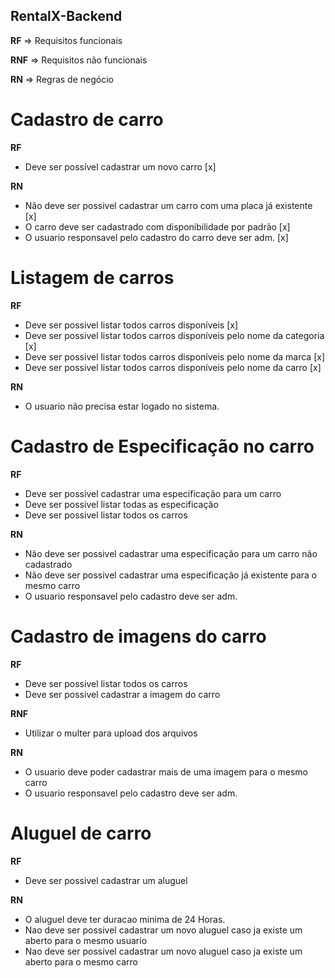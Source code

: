 ## RentalX-Backend

**RF** => Requisitos funcionais

**RNF** => Requisitos não funcionais

**RN** => Regras de negócio

# Cadastro de carro

**RF**

-   Deve ser possível cadastrar um novo carro [x]

**RN**

-   Não deve ser possivel cadastrar um carro com uma placa já existente [x]
-   O carro deve ser cadastrado com disponibilidade por padrão [x]
-   O usuario responsavel pelo cadastro do carro deve ser adm. [x]

# Listagem de carros

**RF**

-   Deve ser possivel listar todos carros disponíveis [x]
-   Deve ser possivel listar todos carros disponíveis pelo nome da categoria [x]
-   Deve ser possivel listar todos carros disponíveis pelo nome da marca [x]
-   Deve ser possivel listar todos carros disponíveis pelo nome da carro [x]

**RN**

-   O usuario não precisa estar logado no sistema.

# Cadastro de Especificação no carro

**RF**

-   Deve ser possivel cadastrar uma especificação para um carro
-   Deve ser possivel listar todas as especificação
-   Deve ser possivel listar todos os carros

**RN**

-   Não deve ser possivel cadastrar uma especificação para um carro não cadastrado
-   Não deve ser possivel cadastrar uma especificação já existente para o mesmo carro
-   O usuario responsavel pelo cadastro deve ser adm.

# Cadastro de imagens do carro

**RF**

-   Deve ser possivel listar todos os carros
-   Deve ser possivel cadastrar a imagem do carro

**RNF**

-   Utilizar o multer para upload dos arquivos

**RN**

-   O usuario deve poder cadastrar mais de uma imagem para o mesmo carro
-   O usuario responsavel pelo cadastro deve ser adm.

# Aluguel de carro

**RF**

-   Deve ser possivel cadastrar um aluguel

**RN**

-   O aluguel deve ter duracao minima de 24 Horas.
-   Nao deve ser possivel cadastrar um novo aluguel caso ja existe um aberto para o mesmo usuario
-   Nao deve ser possivel cadastrar um novo aluguel caso ja existe um aberto para o mesmo carro
